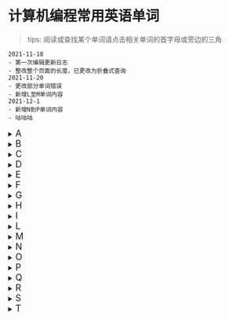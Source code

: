 # 计算机编程常用英语单词
> tips: 阅读或查找某个单词请点击相关单词的首字母或旁边的三角

```
2021-11-18
- 第一次编辑更新日志
- 整改整个页面的长度，已更改为折叠式查询
2021-11-20
- 更改部分单词错误
- 新增L至M单词内容
2021-12-1
- 新增N到P单词内容
- 咕咕咕
```

<details><summary><font size="4">A</font></summary>

| 英文 | 翻译 | 备注 |
|:-:|:-:|:-:|
|application|应用程式，应用、应用程序||
|application framework|应用程序框架，应用程式框架、应用框架||
|architecture|体系结构，架构、系统架构||
|argument|引数|传给函式的值<br>叁见 `parameter` 叁数、实质叁数、实叁、自变量|
|array|阵列，数组||
|arrow|箭头|`operator` 运算子|
|arrow operator|箭头操作符|| 
|assembly|装配（件）||
|assembly language|组合语言，汇编语言||
|assert|断言|也有 `assertion`|
|assign|指派、指定、设值、赋值||
|assignment|指派、指定 赋值、分配||
|assignment operator|赋值操作符|指派（赋值）运算子|
|associated|相应的、相关的、关联||
|associative container|关联式容器|对应 `sequential container`|
|atomic|不可分割的，原子的||
|attribute|属性、特性||
|audio|音讯，音频||
|A.I.|人工智慧，人工智能|缩写 *`Amnesty International`*|
</details>

<details><summary><font size="4">B</font></summary>

| 英文 | 翻译 | 备注 |
|:-:|:-:|:-:|
|background|背景|用于图形着色|
|backstage|后台|用于行程|
|backward compatible|回溯相容，向下兼容||
|bandwidth|频宽，带宽||
|base class|基础类别，基类||
|base type|基础型别|等同于 `base class`|
|batch|批次（意思是整批作业），批处理|`.bat`, `.cmd` 批处理文件后缀|
|benefit|利益，收益||
|best viable function|最佳可行函式|从 `vable functions` 中挑出的最佳吻合者|
|binary search|二分搜寻法，二分查找||
|binary tree|二元树，二叉树||
|binary function|二元函数，双叁函数||
|binary operator|二元运算子，二元操作符||
|binding|系结，绑定||
|bit|位元，位||
|bit field|位元栏，位域||
|bitmap|位元图，位图||
|bitwise|按位运算符|以 `bit` 为单元逐一┅|
|bitwise copy|位元逐一复制，位拷贝|以 `bit` 为单元进行复制|
|block|区块,区段；块、区块、语句块||
|boolean|布林值，布尔值|真假值，`true` 或 `false`|
|border|边框、框线||
|breakpoint|中断点，断点||
|build|建造、构筑、建置|**MS 用语**|
|build-in|内建，内置||
|bus|汇流排，总线||
|business|商务,业务||
|buttons|按钮||
|byte|位元组，字节|由 `8 bits` 组成|
</details>

<details><summary><font size="4">C</font></summary>

| 英文 | 翻译 | 备注 |
|:-:|:-:|:-:|
|cache|快取，高速缓存||
|call|呼叫、叫用，调用||
|callback|回呼，回调||
|candidate function|候选函式|在函式多载决议程序中出现的候选函式|
|chain|串链，链|例 `chain of function calls`|
|character|字元，字符||
|check box|核取方块，复选框|*i.e. check button*|
|checked exception|可控式异常(Java)||
|check button|方钮，复选按钮|*i.e. check box*|
|child class|子类别，子类|或称为 `derived class`, `subtype`|
|class|类别，类||
|class body|类别本体，类体||
|class declaration|类别宣告、类别宣告式，类声明||
|class definition|类别定义、类别定义式，类定义||
|class derivation list|类别衍化列，类继承列表||
|class head|类别表头，类头||
|class hierarchy|类别继承体系, 类别阶层，类层次体系||
|class library|类别程式库、类别库，类库||
|class template|类别模板、类别范本，类模板||
|class template partial specializations|类别模板偏特化，类模板部分特化||
|class template specializations|类别模板特化，类模板特化||
|cleanup|清理、善后、清除||
|client|客端、客户端、客户||
|server|主从架构，客户/服务器||
|clipboard|剪贴簿，剪贴板||
|clone|复制，克隆||
|collection|群集，集合||
|combo box|复合方块、复合框，组合框||
|command line|命令列，命令行|系统文字模式下的整行执行命令|
|communication|通讯，通讯||
|compatible|相容，兼容||
|compile time|编译期、编译时||
|compiler|编译器||
|component|组件，组件||
|composition|复合、合成、组合||
|computer|电脑、计算机||
|concept|概念||
|concrete|具象的，实在的||
|concurrent|并行，并发||
|configuration|组态，配置||
|connection|连接|连线（网络,资料库）|
|constraint|约束（条件）||
|construct|构件||
|container|容器|存放资料的某种结构如 list, vector...|
|containment|内含，包容||
|context|背景关系、周遭环境、上下脉络，环境、上下文||
|control|控制元件、控件||
|console|主控台，控制台||
|const|常数|`constant` 的缩写，`C++` 关键字|
|constant|常数，常量|相对于 `variable`|
|class|类|同名的一种 `member functions`|
|copy|(v) 复制、拷贝||
|copy|(n) 复件, 副本||
|cover|涵盖，覆盖||
|create|创建、建立、产生、生成||
|creation|产生、生成，创建||
|cursor|游标，光标||
|custom|订制、自定，定制||
</details>

<details><summary><font size="4">D</font></summary>

| 英文 | 翻译 | 备注 |
|:-:|:-:|:-:|
|data|资料，数据||
|database|资料库，数据库||
|database schema|数据库结构纲目||
|data member|资料成员、成员变数，数据成员、成员变量||
|data structure|资料结构，数据结构||
|datagram|资料元，数据报文||
|dead lock|死结，死锁||
|debug|除错，调试||
|debugger|除错器，调试器||
|declaration|宣告、宣告式，声明||
|deduction|推导、推断|例：`template argument deduction`|
|default|预设，缺省、默认||
|defer|延缓，推迟||
|define|定义，预定义||
|definition|定义、定义区、定义式||
|delegate|委派、委托、委任||
|delegation|委派、委托、委任||
|demarshal|反编列，散集||
|dereference|提领，解叁考|提领->取出指标所指物体的内容|
|derived class|衍生类别，派生类||
|design by contract|契约式设计||
|design pattern|设计范式、设计样式、设计模式|※ 最近我比较喜欢「设计范式」一词|
|destroy|摧毁、销毁||
|destructor|解构式，析构函数||
|device|装置、设备||
|dialog|对话窗、对话盒、对话框||
|directive|指令，(编译)指示符|例：`using directive`|
|directory|目录，目录||
|disk|碟，盘||
|dispatch|分派||
|distributed computing|分布式计算(分布式电算)、分布式计算、分散式计算(分散式电算)||
|document|文件，文档||
|driver|驱动程式，驱动（程序）||
|dynamic binding|动态系结，动态绑定||
</details>

<details><summary><font size="4">E</font></summary>

| 英文 | 翻译 | 备注 |
|:-:|:-:|:-:|
|efficiency|效率||
|efficient|高效||
|end user|终端用户||
|entity|实体、物体||
|encapsulation|封装||
|enclosing class|外围类别，外围类|与巢状类别 `nested class` 有关|
|enum|列举，枚举|`enumeration` 一种 **C++** 资料型别|
|enumerators|列举元，枚举成员、枚举器|`enum` 型别中的成员|
|equal|相等||
|equality|相等性||
|equivalence|等价性、等同性、对等性||
|equivalent|等价、等同、对等||
|escape code|转义码||
|evaluate|评估、求值、核定||
|event|事件||
|event driven|事件驱动的||
|exception|异常情况，异常||
|exception declaration|异常宣告，异常声明|*ref. C++ Primer 3/e, 11.3*|
|exception handling|异常处理、异常处理机制||
|exception specification|异常规格，异常规范|*ref. C++ Primer 3/e, 11.4*|
|exit|退离，退出|指离开函式时的那一个执行点|
|explicit|明白的、明显的、显式||
|export|汇出、引出、导出||
|expression|运算式、算式，表达式||
</details>

<details><summary><font size="4">F</font></summary>

| 英文 | 翻译 | 备注 |
|:-:|:-:|:-:|
|facility|设施、设备||
|feature|特性||
|field|栏位,资料栏（Java）<br>字段, 值域（Java）||
|file|档案，文件||
|firmware|韧体，固件||
|flag|旗标，标记||
|flash memory|快闪记忆体，闪存||
|flexibility|弹性，灵活性||
|flush|清理、扫清，刷新||
|font|字型，字体||
|form|表单，窗体|`programming` 用语|
|formal parameter|形式叁数，形式叁数||
|forward declaration|前置宣告，前置声明||
|forwarding|转呼叫，转发||
|forwarding function|转呼叫函式,转发函式||
|fractal|碎形，分形||
|framework|框架||
|full specialization|全特化|*ref. partial specialization*|
|function|函式、函数||
|function call operator|函数调用运算符|同 `call operator`|
|function object|函式物件，函数对象|*ref. C++ Primer 3/e, 12.3*|
|function overloaded resolution|函式多载决议程序，函数重载解决（方案）||
|functionality|功能、机能||
|function template|函式模板、函式范本||
|functor|仿函式、函子||
</details>

<details><summary><font size="4">G</font></summary>

| 英文 | 翻译 | 备注 |
|:-:|:-:|:-:|
|game|游戏||
|generate|生成||
|generic|泛型、一般化的、通用的、泛化||
|generic algorithm|泛型演算法，通用算法||
|getter|取值函式|相对于 `setter`|
|global|全域的，全局的|对应于 `local`|
|global object|全域物件，全局对象||
|global scope resolution operator|全域生存空间（范围决议）运算子<br> :: 全局范围解析操作符||
|group|群组||
|group box|群组方块，分组框||
|guard clause|卫述句，卫语句|Refactoring, p250|
|GUI|图形介面，图形界面||
</details>

<details><summary><font size="4">H</font></summary>

| 英文 | 翻译 | 备注 |
|:-:|:-:|:-:|
|hand shaking|握手协商||
|handle|识别码、识别号、号码牌、权柄、句柄||
|handler|处理常式，处理函数||
|hard-coded|编死的，硬编码的||
|hard-copy|硬拷图，屏幕截图||
|hard disk|硬碟，硬盘||
|hardware|硬体，硬件||
|hash table|杂凑表，哈希表、散列表||
|header file|表头档、标头档，头文件||
|heap|堆积，堆||
|hierarchy|阶层体系，层次结构（体系）||
|hook|挂钩，钩子||
|hyperlink|超链结，超链接||
</details>

<details><summary><font size="4">I</font></summary>

| 英文 | 翻译 | 备注 |
|:-:|:-:|:-:|
|icon|图示、图标||
|IDE|整合开发环境，集成开发环境||
|identifier|识别字、识别符号，标识符||
|if and only if|若且唯若，当且仅当||
|Illinois|伊利诺，伊利诺斯||
|image|影像，图象||
|immediate base|直接的（紧临的）上层，直接上层基类|`base class`|
|immediate derived|直接的（紧临的）下层，直接下层派生类|`derived class`|
|immutability|不变性||
|immutable|不可变（的）||
|implement|实作、实现||
|implementation|实作品、实作体、实作码、实件、实现||
|implicit|隐喻的、暗自的、隐式、隐式||
|import|汇入，导入||
|increment operator|累加运算子<br> ++ 增加操作符||
|infinite loop|无穷回圈，无限循环||
|infinite recursive|无穷递回，无限递归||
|information|资讯，信息||
|infrastructure|公共基础建设||
|inheritance|继承、继承机制||
|inline|行内，内联||
|inline expansion|行内展开，内联展开||
|initialization|初始化（动作）||
|initialization list|初值列，初始值列表||
|initialize|初始化||
|inner class|内隐类别，内嵌类||
|instance|实体，实例|根据某种表述而实际产生的 **「东西」**|
|instantiated|具现化、实体化、实例化|常应用于 `template`|
|instantiation|具现体、具现化实体、实例|常应用于 `template`|
|integer|整数（的）|(integral) |
|integrate|整合，集成||
|interacts|交谈、互动、交互||
|interface|介面，接口|`for GUI` 介面，界面|
|interpreter|直译器，解释器||
|invariants|恒常性，约束条件||
|invoke|唤起，调用||
|iterate|迭代|回圈一个轮回一个轮回地进行|
|iterative|反覆的，迭代的||
|iterator|迭代器|一种泛型指标|
|iteration|迭代|回圈每次轮回称为一个 `iteration`|
|item|项目、条款，项、条款、项目||
</details>

<details><summary><font size="4">L</font></summary>

| 英文 | 翻译 | 备注 |
|:-:|:-:|:-:|
|laser|雷射，激光||
|level|阶，层(级)|例 `high level` 高阶，高层|
|library|程式库、函式库，库、函数库||
|lifetime|生命期、寿命||
|link|联结、连结，连接,链接||
|linker|联结器、连结器，连接器||
|literal constant|字面常数|例 3.14 或 "hi" 这等常数值|
|list|串列（linked－list）<br>列表、表、链表||
|list box|列表方块、列表框||
|load|载入，装载||
|loader|装载器、载入器||
|local|区域的，局部的|对应于 `global`|
|local object|区域物件，局部对象||
|lock|机锁||
|loop|回圈，循环||
|lvalue|左值||
</details>

<details><summary><font size="4">M</font></summary>

| 英文 | 翻译 | 备注 |
|:-:|:-:|:-:|
|macro|巨集，宏||
|magic number|魔术数字，魔法数||
|maintain|维护||
|manipulator|操纵器|`iostream` 预先定义的一种东西|
|marshal|编列，列集||
|mechanism|机制||
|member|成员||
|member access operator|成员取用运算子，成员存取操作符|有 dot 和 arrow 两种|
|member function|成员函式，成员函数||
|member initialization list|成员初值列，成员初始值列表||
|memberwise|以 member 为单元┅、members 逐一┅ 以成员为单位||
|memberwise copy|以 members 为单元逐一复制||
|memory|记忆体，内存||
|menu|表单、选单，菜单||
|message|讯息，消息||
|message based|以讯息为基础的，基於消息的||
|message loop|讯息回圈，消息环||
|method|(java) 方法、行为、函式||
|meta－|超－，元－|例 `meta－programming` 超编程，元编程|
|micro|微||
|middleware|中介层，中间件||
|modeling|模塑||
|modeling language|塑模语言，建模语言||
|modem|数据机，调制解调器||
|module|模组，模块||
|modifier|饰词，修饰符||
|most derived class|最末层衍生类别，最底层的派生类||
|mouse|滑鼠，鼠标||
|mutable|可变的||
|multi-tasking|多工，多任务||
</details>

<details><summary><font size="4">N</font></summary>

| 英文 | 翻译 | 备注 |
|:-:|:-:|:-:|
|namespace|名字空间、命名空间||
|native|原生的，本地的、固有的||
|nested class|巢状类别，嵌套类||
|network|网路，网络||
|network card|网路卡，网卡||
</details>

<details><summary><font size="4">O</font></summary>

| 英文 | 翻译 | 备注 |
|:-:|:-:|:-:|
|object|物件，对象||
|object based|以物件为基础的，基於对象的||
|object file|目的档，目标文件||
|object model|物件模型，对象模型||
|object oriented|物件导向的，面向对象的||
|online|线上，在线||
|opaque|不透明的||
|operand|运算元，操作数||
|operating system|作业系统，操作系统|*(OS)*|
|operation|操作、操作行为||
|operator|运算子，操作符、运算符||
|option|选项，可选方案||
|ordinary|常规的||
|overflow|上限溢位，溢出|相对于 `underflow`(下溢)|
|overhead|额外负担、额外开销|
|overload|多载化、多载化、重载||
|overloaded function|多载化函式，重载的函数||
|overloaded operator|多载化运算子，被重载的操作符||
|overloaded set|多载集合，重载集合||
|override|改写、覆写，重载、改写、重新定义|在 `derived class` 中重新定义虚拟函式|
</details>

<details><summary><font size="4">P</font></summary>

| 英文 | 翻译 | 备注 |
|:-:|:-:|:-:|
|package|套件，包||
|pair|对组||
|palette|调色盘、组件盘、工具箱||
|pane|窗格|有时为嵌板之意，例 `Java Content Pane`|
|parallel|平行，并行||
|parameter|叁数、形式叁数、形叁|函式叁数列上的变数|
|parameter list|叁数列，叁数列表||
|parent class|父类别，父类|或称 `base class`|
|parentheses|小括弧、小括号，圆括弧、圆括号||
|parse|解析||
|part|零件，部件||
|partial specialization|偏特化，局部特化|1.*ref. C++ Primer 3/e, 16.10*<br>2.*ref. full specialization*|
|pass by address|传址，传地址|**（非正式用语）** 函式引数的传递方式|
|pass by reference|传址（函式引数的一种传递方式） 传地址, 按引用传递||
|pass by value|传值（函式引数的一种传递方式） 按值传递||
|pattern|范式、样式 模式||
|performance|效率、性能兼而有之 性能||
|persistence|永续性 持久性||
|pixel|图素、像素 像素||
|platform|平台 平台||
|pointer|指标 指针 址位器（和址叁器 reference 形成对映，满好）||
|poll|轮询 轮询||
|polymorphism|多型 多态||
|pop up|冒起式、弹出式 弹出式||
|port|埠 端口||
|postfix|后置式、后序式 后置式||
|precedence|优先序（通常用於运算子的优先执行次序）||
|prefix|前置式、前序式 前置式||
|preprocessor|前处理器 预处理器||
|prime|质数 素数||
|primitive type|基本型别 (不同於 base class,基础类别)||
|print|列印 打印||
|printer|印表机 打印机||
|priority|优先权 (通常用於执行绪获得 CPU 时间的优先次序）||
|procedure|程序 过程||
|procedural|程序性的、程序式的 过程式的、过程化的||
|process|行程 进程||
|profile|评测 评测||
|profiler|效能（效率）评测器 效能（性能）评测器||
|programmer|程式员 程序员||
|programming|编程、程式设计、程式化 编程||
|progress bar|进度指示器 进度指示器||
|project|专案 项目、工程||
|property|属性||
|protocol|协定 协议||
|pseudo code|假码、虚拟码、伪码 伪码||
</details>

<details><summary><font size="4">Q</font></summary>

</details>

<details><summary><font size="4">R</font></summary>

</details>

<details><summary><font size="4">S</font></summary>

</details>

<details><summary><font size="4">T</font></summary>

</details>